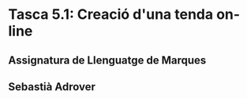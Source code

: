 # Tasca 5.1: Creació d'una tenda on-line
## Assignatura de Llenguatge de Marques
## Sebastià Adrover
